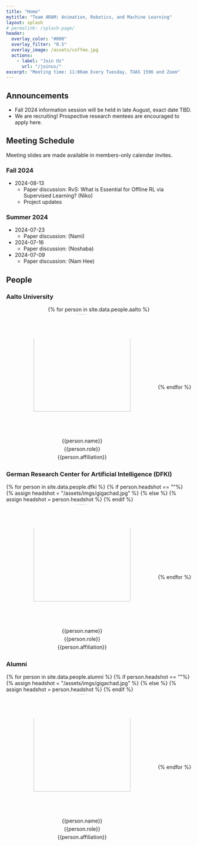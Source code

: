 ```yaml
---
title: "Home"
mytitle: "Team ARAM: Animation, Robotics, and Machine Learning"
layout: splash
# permalink: /splash-page/
header:
  overlay_color: "#000"
  overlay_filter: "0.5"
  overlay_image: /assets/coffee.jpg
  actions:
    - label: "Join Us"
      url: "/joinus/"
excerpt: "Meeting time: 11:00am Every Tuesday, TUAS 1596 and Zoom"
---
```


## Announcements

- Fall 2024 information session will be held in late August, exact date TBD.
- We are recruiting! Prospective research mentees are encouraged to apply [here](asdf).

## Meeting Schedule

Meeting slides are made available in members-only calendar invites.

### Fall 2024

- 2024-08-13
  - Paper discussion: [RvS: What is Essential for Offline RL via Supervised Learning?](https://arxiv.org/abs/2112.10751) (Niko)
  - Project updates

### Summer 2024

- 2024-07-23
  - Paper discussion: (Nami)
- 2024-07-16
  - Paper discussion: (Noshaba)
- 2024-07-09
  - Paper discussion: (Nam Hee)

## People

### Aalto University

<style>
  a {
  text-decoration: none;
}

a:hover {
  /* color: white; */
  text-decoration: underline;
  cursor: pointer;
}

div.people {
  display: flex;
  flex-wrap: wrap;
  align-items: center;
  justify-content: center;
}

div.person {
  width: 412px;  
}

p.person {
  text-align: center;
  margin: 5px 0;
}

img.person {
  object-fit:cover;
  width:80%;
  aspect-ratio: 1/1;
  border-radius:50%;
}
</style>

<div class="people">
  {% for person in site.data.people.aalto %}
    <div class="person">
      <p class="person"><a href="{{person.website}}"><img class="person" src="{{person.headshot}}"/></a></p>
      <p class="person"><a href="{{person.website}}">{{person.name}}</a></p>
      <p class="person">{{person.role}}</p>
      <p class="person">{{person.affiliation}}</p>
    </div>
  {% endfor %}
</div>

### German Research Center for Artificial Intelligence (DFKI)

<div class="people">
  {% for person in site.data.people.dfki %}
    {% if person.headshot == ""%}
    {% assign headshot = "/assets/imgs/gigachad.jpg" %}
    {% else %}
    {% assign headshot = person.headshot %}
    {% endif %}
    <div class="person">
      <p class="person"><a href="{{person.website}}"><img class="person" src="{{headshot}}"/></a></p>
      <p class="person"><a href="{{person.website}}">{{person.name}}</a></p>
      <p class="person">{{person.role}}</p>
      <p class="person">{{person.affiliation}}</p>
    </div>
  {% endfor %}
</div>

<!-- ### Max Planck Institute for Informatics -->

### Alumni

<div class="people">
  {% for person in site.data.people.alumni %}
    {% if person.headshot == ""%}
    {% assign headshot = "/assets/imgs/gigachad.jpg" %}
    {% else %}
    {% assign headshot = person.headshot %}
    {% endif %}
    <div class="person">
      <p class="person"><a href="{{person.website}}"><img class="person" src="{{headshot}}"/></a></p>
      <p class="person"><a href="{{person.website}}">{{person.name}}</a></p>
      <p class="person">{{person.role}}</p>
      <p class="person">{{person.affiliation}}</p>
    </div>
  {% endfor %}
</div>
